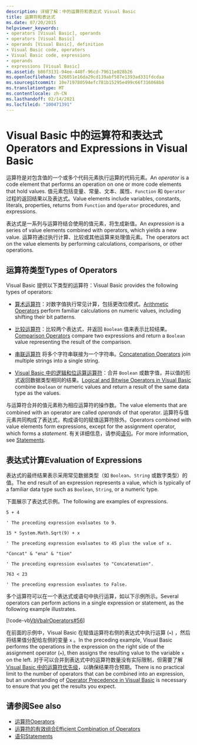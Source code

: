 ```yaml
---
description: 详细了解：中的运算符和表达式 Visual Basic
title: 运算符和表达式
ms.date: 07/20/2015
helpviewer_keywords:
- operators [Visual Basic], operands
- operators [Visual Basic]
- operands [Visual Basic], definition
- Visual Basic code, operators
- Visual Basic code, expressions
- operands
- expressions [Visual Basic]
ms.assetid: b86f3131-94ee-448f-96cd-79611e028b26
ms.openlocfilehash: 526051e16da29cd139abf587e1393ad331fdcdaa
ms.sourcegitcommit: 10e719780594efc781b15295e499c66f316068b8
ms.translationtype: MT
ms.contentlocale: zh-CN
ms.lasthandoff: 02/14/2021
ms.locfileid: "100471391"
---
```

# <a name="operators-and-expressions-in-visual-basic"></a><span data-ttu-id="b8679-103">Visual Basic 中的运算符和表达式</span><span class="sxs-lookup"><span data-stu-id="b8679-103">Operators and Expressions in Visual Basic</span></span>

<span data-ttu-id="b8679-104">运算符是对包含值的一个或多个代码元素执行运算的代码元素。</span><span class="sxs-lookup"><span data-stu-id="b8679-104">An *operator* is a code element that performs an operation on one or more code elements that hold values.</span></span> <span data-ttu-id="b8679-105">值元素包括变量、常量、文本、属性、`Function` 和 `Operator` 过程的返回结果以及表达式。</span><span class="sxs-lookup"><span data-stu-id="b8679-105">Value elements include variables, constants, literals, properties, returns from `Function` and `Operator` procedures, and expressions.</span></span>  
  
 <span data-ttu-id="b8679-106">表达式是一系列与运算符结合使用的值元素，将生成新值。</span><span class="sxs-lookup"><span data-stu-id="b8679-106">An *expression* is a series of value elements combined with operators, which yields a new value.</span></span> <span data-ttu-id="b8679-107">运算符通过执行计算、比较或其他运算来处理值元素。</span><span class="sxs-lookup"><span data-stu-id="b8679-107">The operators act on the value elements by performing calculations, comparisons, or other operations.</span></span>  
  
## <a name="types-of-operators"></a><span data-ttu-id="b8679-108">运算符类型</span><span class="sxs-lookup"><span data-stu-id="b8679-108">Types of Operators</span></span>  

 <span data-ttu-id="b8679-109">Visual Basic 提供以下类型的运算符：</span><span class="sxs-lookup"><span data-stu-id="b8679-109">Visual Basic provides the following types of operators:</span></span>  
  
- <span data-ttu-id="b8679-110">[算术运算符](arithmetic-operators.md)：对数字值执行常见计算，包括更改位模式。</span><span class="sxs-lookup"><span data-stu-id="b8679-110">[Arithmetic Operators](arithmetic-operators.md) perform familiar calculations on numeric values, including shifting their bit patterns.</span></span>  
  
- <span data-ttu-id="b8679-111">[比较运算符](comparison-operators.md)：比较两个表达式，并返回 `Boolean` 值来表示比较结果。</span><span class="sxs-lookup"><span data-stu-id="b8679-111">[Comparison Operators](comparison-operators.md) compare two expressions and return a `Boolean` value representing the result of the comparison.</span></span>  
  
- <span data-ttu-id="b8679-112">[串联运算符](concatenation-operators.md) 将多个字符串联接为一个字符串。</span><span class="sxs-lookup"><span data-stu-id="b8679-112">[Concatenation Operators](concatenation-operators.md) join multiple strings into a single string.</span></span>  
  
- <span data-ttu-id="b8679-113">[Visual Basic 中的逻辑和位运算运算符](logical-and-bitwise-operators.md)：合并 `Boolean` 或数字值，并以值的形式返回数据类型相同的结果。</span><span class="sxs-lookup"><span data-stu-id="b8679-113">[Logical and Bitwise Operators in Visual Basic](logical-and-bitwise-operators.md) combine `Boolean` or numeric values and return a result of the same data type as the values.</span></span>  
  
 <span data-ttu-id="b8679-114">与运算符合并的值元素称为相应运算符的操作数。</span><span class="sxs-lookup"><span data-stu-id="b8679-114">The value elements that are combined with an operator are called *operands* of that operator.</span></span> <span data-ttu-id="b8679-115">运算符与值元素共同构成了表达式，构成语句的赋值运算符除外。</span><span class="sxs-lookup"><span data-stu-id="b8679-115">Operators combined with value elements form expressions, except for the assignment operator, which forms a *statement*.</span></span> <span data-ttu-id="b8679-116">有关详细信息，请参阅[语句](../statements.md)。</span><span class="sxs-lookup"><span data-stu-id="b8679-116">For more information, see [Statements](../statements.md).</span></span>  
  
## <a name="evaluation-of-expressions"></a><span data-ttu-id="b8679-117">表达式计算</span><span class="sxs-lookup"><span data-stu-id="b8679-117">Evaluation of Expressions</span></span>  

 <span data-ttu-id="b8679-118">表达式的最终结果表示采用常见数据类型（如 `Boolean`、`String` 或数字类型）的值。</span><span class="sxs-lookup"><span data-stu-id="b8679-118">The end result of an expression represents a value, which is typically of a familiar data type such as `Boolean`, `String`, or a numeric type.</span></span>  
  
 <span data-ttu-id="b8679-119">下面展示了表达式示例。</span><span class="sxs-lookup"><span data-stu-id="b8679-119">The following are examples of expressions.</span></span>  
  
 `5 + 4`  
  
 `' The preceding expression evaluates to 9.`  
  
 `15 * System.Math.Sqrt(9) + x`  
  
 `' The preceding expression evaluates to 45 plus the value of x.`  
  
 `"Concat" & "ena" & "tion"`  
  
 `' The preceding expression evaluates to "Concatenation".`  
  
 `763 < 23`  
  
 `' The preceding expression evaluates to False.`  
  
 <span data-ttu-id="b8679-120">多个运算符可以在一个表达式或语句中执行运算，如以下示例所示。</span><span class="sxs-lookup"><span data-stu-id="b8679-120">Several operators can perform actions in a single expression or statement, as the following example illustrates.</span></span>  
  
 [!code-vb[VbVbalrOperators#56](~/samples/snippets/visualbasic/VS_Snippets_VBCSharp/VbVbalrOperators/VB/Class1.vb#56)]  
  
 <span data-ttu-id="b8679-121">在前面的示例中，Visual Basic 在赋值运算符右侧的表达式中执行运算 (`=`) ，然后将结果值分配给左侧的变量 `x` 。</span><span class="sxs-lookup"><span data-stu-id="b8679-121">In the preceding example, Visual Basic performs the operations in the expression on the right side of the assignment operator (`=`), then assigns the resulting value to the variable `x` on the left.</span></span> <span data-ttu-id="b8679-122">对于可以合并到表达式中的运算符数量没有实际限制，但需要了解 [Visual Basic 中的运算符优先级](../../../language-reference/operators/operator-precedence.md)，以确保结果符合预期。</span><span class="sxs-lookup"><span data-stu-id="b8679-122">There is no practical limit to the number of operators that can be combined into an expression, but an understanding of [Operator Precedence in Visual Basic](../../../language-reference/operators/operator-precedence.md) is necessary to ensure that you get the results you expect.</span></span>  

## <a name="see-also"></a><span data-ttu-id="b8679-123">请参阅</span><span class="sxs-lookup"><span data-stu-id="b8679-123">See also</span></span>

- [<span data-ttu-id="b8679-124">运算符</span><span class="sxs-lookup"><span data-stu-id="b8679-124">Operators</span></span>](../../../language-reference/operators/index.md)
- [<span data-ttu-id="b8679-125">运算符的有效组合</span><span class="sxs-lookup"><span data-stu-id="b8679-125">Efficient Combination of Operators</span></span>](efficient-combination-of-operators.md)
- [<span data-ttu-id="b8679-126">语句</span><span class="sxs-lookup"><span data-stu-id="b8679-126">Statements</span></span>](../../../language-reference/statements/index.md)

